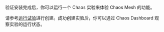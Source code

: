 验证安装完成后，你可以运行一个 Chaos 实验来体验 Chaos Mesh 的功能。

请参考[运行试验](run-a-chaos-experiment.md)进行创建。成功创建实验后，你可以通过 Chaos Dashboard 观察实验的运行状态。
